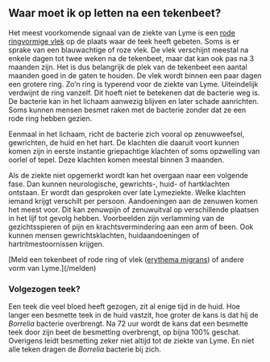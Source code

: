 ## Waar moet ik op letten na een tekenbeet?

Het meest voorkomende signaal van de ziekte van Lyme is een [rode ringvormige vlek](/informatie/lyme) op de plaats waar de teek heeft gebeten. Soms is er sprake van een blauwachtige of roze vlek. De vlek verschijnt meestal na enkele dagen tot twee weken na de tekenbeet, maar dat kan ook pas na 3 maanden zijn. Het is dus belangrijk de plek van de tekenbeet een aantal maanden goed in de gaten te houden. De vlek wordt binnen een paar dagen een grotere ring. Zo’n ring is typerend voor de ziekte van Lyme. Uiteindelijk verdwijnt de ring vanzelf. Dit hoeft niet te betekenen dat de bacterie weg is. De bacterie kan in het lichaam aanwezig blijven en later schade aanrichten. Soms kunnen mensen besmet raken met de bacterie zonder dat ze een rode ring hebben gezien.

Eenmaal in het lichaam, richt de bacterie zich vooral op zenuwweefsel, gewrichten, de huid en het hart. De klachten die daaruit voort kunnen komen zijn in eerste instantie griepachtige klachten of soms opzwelling van oorlel of tepel. Deze klachten komen meestal binnen 3 maanden.

Als de ziekte niet opgemerkt wordt kan het overgaan naar een volgende fase. Dan kunnen neurologische, gewrichts-, huid- of hartklachten ontstaan. Er wordt dan gesproken over late Lymeziekte. Welke klachten iemand krijgt verschilt per persoon. Aandoeningen aan de zenuwen komen het meest voor. Dit kan zenuwpijn of zenuwuitval op verschillende plaatsen in het lijf tot gevolg hebben. Voorbeelden zijn verlamming van de gezichtsspieren of pijn en krachtsvermindering aan een arm of been. Ook kunnen mensen gewrichtsklachten, huidaandoeningen of hartritmestoornissen krijgen.

[Meld een tekenbeet of rode ring of vlek ([erythema migrans](/informatie/erythema-migrans)) of andere vorm van Lyme.](/melden)

### Volgezogen teek?

Een teek die veel bloed heeft gezogen, zit al enige tijd in de huid. Hoe langer een besmette teek in de huid vastzit, hoe groter de kans is dat hij de *Borrelia* bacterie overbrengt. Na 72 uur wordt de kans dat een besmette teek door zijn beet de besmetting overbrengt, op bijna 100% geschat. Overigens leidt besmetting zeker niet altijd tot de ziekte van Lyme. En niet alle teken dragen de *Borrelia* bacterie bij zich.
